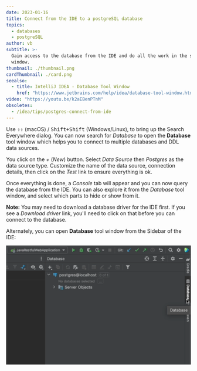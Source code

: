 ```yaml
---
date: 2023-01-16
title: Connect from the IDE to a postgreSQL database
topics:
  - databases
  - postgreSQL
author: vb
subtitle: >-
  Gain access to the database from the IDE and do all the work in the same
  window.
thumbnail: ./thumbnail.png
cardThumbnail: ./card.png
seealso:
  - title: IntelliJ IDEA - Database Tool Window
    href: "https://www.jetbrains.com/help/idea/database-tool-window.html"
video: "https://youtu.be/k2aEBenPTnM"
obsoletes:
  - /idea/tips/postgres-connect-from-ide
---
```


Use <kbd>⇧⇧</kbd> (macOS) / <kbd>Shift+Shift</kbd> (Windows/Linux), to bring up the Search Everywhere dialog. You can now search for _Database_ to open the **Database** tool window which helps you to connect to multiple databases and DDL data sources.

You click on the _+_ (_New_) button. Select _Data Source_ then _Postgres_ as the data source type. Customize the name of the data source, connection details, then click on the _Test_ link to ensure everything is ok.

Once everything is done, a _Console_ tab will appear and you can now query the database from the IDE. You can also explore it from the _Database_ tool window, and select which parts to hide or show from it.

**Note:** You may need to download a database driver for the IDE first. If you see a _Download driver_ link, you'll need to click on that before you can connect to the database.

Alternately, you can open **Database** tool window from the Sidebar of the IDE:

![Open Database Tool Window from Sidebar](database-tool-from-sidebar.png)
